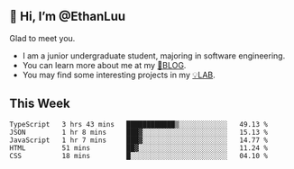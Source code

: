 ## 👋 Hi, I’m @EthanLuu

Glad to meet you.

- I am a junior undergraduate student, majoring in software engineering.
- You can learn more about me at my [📝BLOG](https://blog.ethanloo.top).
- You may find some interesting projects in my [💡LAB](https://lab.ethanloo.top).

## This Week
<!--START_SECTION:waka-->
```text
TypeScript   3 hrs 43 mins   ████████████▒░░░░░░░░░░░░   49.13 % 
JSON         1 hr 8 mins     ███▓░░░░░░░░░░░░░░░░░░░░░   15.13 % 
JavaScript   1 hr 7 mins     ███▓░░░░░░░░░░░░░░░░░░░░░   14.77 % 
HTML         51 mins         ██▓░░░░░░░░░░░░░░░░░░░░░░   11.24 % 
CSS          18 mins         █░░░░░░░░░░░░░░░░░░░░░░░░   04.10 % 
```
<!--END_SECTION:waka-->
